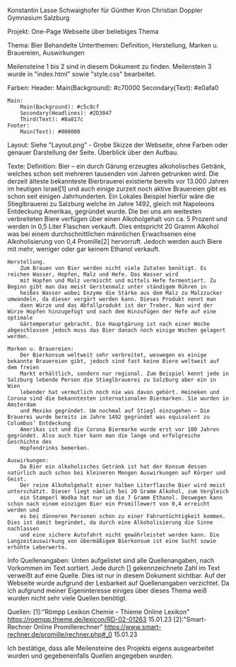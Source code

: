 Konstantin Lasse Schwaighofer für Günther Kron Christian Doppler Gymnasium Salzburg

Projekt: One-Page Webseite über beliebiges Thema

Thema: Bier
Behandelte Unterthemen: Definition, Herstellung, Marken u. Brauereien, Auswirkungen

Meilensteine 1 bis 2 sind in diesem Dokument zu finden. Meilenstein 3 wurde in "index.html" sowie "style.css" bearbeitet.

Farben:
    Header:
        Main(Background): #c70000
        Secondary(Text): #e0afa0

    Main:
        Main(Background): #c5c8cf
        Secondary(Headlines): #2D3047
        Third(Text): #8a817c
    Footer:
        Main(Text): #000000

Layout:
    Siehe "Layout.png" - Grobe Skizze der Webseite, ohne Farben oder genauer Darstellung der Seite. Überblick über den Aufbau.

Texte:
    Definition:
        Bier – ein durch Gärung erzeugtes alkoholisches Getränk, welches schon seit mehreren tausenden von Jahren getrunken wird.
        Die derzeit älteste bekannteste Bierbrauerei existierte bereits vor 13.000 Jahren im heutigen Israel[1] und auch einige zurzeit
        noch aktive Brauereien gibt es schon seit einigen Jahrhunderten. Ein Lokales Beispiel hierfür wäre die Stieglbrauerei zu Salzburg
        welche im Jahre 1492, gleich mit Napoleons Entdeckung Amerikas, gegründet wurde. Die bei uns am weitesten verbreiteten Biere
        verfügen über einen Alkoholgehalt von ca. 5 Prozent und werden in 0,5 Liter Flaschen verkauft. Dies entspricht 20 Gramm Alkohol
        was bei einem durchschnittlichen männlichen Erwachsenen eine Alkoholisierung von 0,4 Promille[2] hervorruft. Jedoch werden auch
        Biere mit mehr, weniger oder gar keinem Ethanol verkauft.

    Herstellung.
        Zum Brauen von Bier werden nicht viele Zutaten benötigt. Es reichen Wasser, Hopfen, Malz und Hefe. Das Wasser wird
        mit Hopfen und Malz vermischt und mittels Hefe fermentiert. Zu Beginn gibt man das meist Gerstenmalz unter ständigem Rühren in
        heißes Wasser wobei Enzyme die Stärke aus dem Malz zu Malzzucker umwandeln, da dieser vergärt werden kann. Dieses Produkt nennt man
        dann Würze und das Abfallprodukt ist der Treber. Nun wird der Würze Hopfen hinzugefügt und nach dem Hinzufügen der Hefe auf eine optimale
        Gärtemperatur gebracht. Die Hauptgärung ist nach einer Woche abgeschlossen jedoch muss das Bier danach noch einige Wochen gelagert werden.

    Marken u. Brauereien:
        Der Bierkonsum weltweit sehr verbreitet, weswegen es einige bekannte Brauereien gibt, jedoch sind fast keine Biere weltweit auf dem freien
        Markt erhältlich, sondern nur regional. Zum Beispiel kennt jede in Salzburg lebende Person die Stieglbrauerei zu Salzburg aber ein in Wien
        lebender hat vermutlich noch nie was davon gehört. Heineken und Corona sind die bekanntesten internationalen Biermarken. Sie wurden in Amsterdam
        und Mexiko gegründet. Um nochmal auf Stiegl einzugehen – Die Brauerei wurde bereits im Jahre 1492 gegründet was equivalent zu Columbus’ Entdeckung
        Amerikas ist und die Corona Biermarke wurde erst vor 100 Jahren gegründet. Also auch hier kann man die lange und erfolgreiche Geschichte des
        Hopfendrinks bemerken.

    Auswirkungen:
        Da Bier ein alkoholisches Getränk ist hat der Konsum dessen natürlich auch schon bei kleineren Mengen Auswirkungen auf Körper und Geist.
        Der reine Alkoholgehalt einer halben Literflasche Bier wird meist unterschätzt. Dieser liegt nämlich bei 20 Gramm Alkohol, zum Vergleich
        ein Stamperl Wodka hat nur um die 7 Gramm Ethanol. Deswegen kann schon nach einem einzigen Bier ein Promillewert von 0,4 erreicht werden und
        es bei dünneren Personen schon zu einer Fahruntüchtigkeit kommen. Dies ist damit begründet, da durch eine Alkoholisierung die Sinne nachlassen
        und eine sichere Autofahrt nicht gewährleistet werden kann. Die Langzeitauswirkung von übermäßigem Bierkonsum ist eine Sucht sowie erhöhte Leberwerte.




Info Quellenangaben:
    Unten aufgelistet sind alle Quellenangaben, nach Vorkommen im Text sortiert. Jede durch [] gekennzeichnete Zahl im Text verweißt auf eine Quelle.
    Dies ist nur in diesem Dokument sichtbar. Auf der Webseite wurde aufgrund der Lesbarkeit auf Quellenangaben verzichtet. Da ich aufgrund meiner
    Eigeninteresse einiges über dieses Thema weiß wurden nicht sehr viele Quellen benötigt.

Quellen:
    [1]:"Römpp Lexikon Chemie – Thieme Online Lexikon" https://roempp.thieme.de/lexicon/RD-02-01263 15.01.23
    [2]:"Smart-Rechner Online Promillerechner" https://www.smart-rechner.de/promille/rechner.php#_0 15.01.23



Ich bestätige, dass alle Meilensteine des Projekts eigens ausgearbeitet wurden und gegebenenfalls Quellen angegeben wurden.




